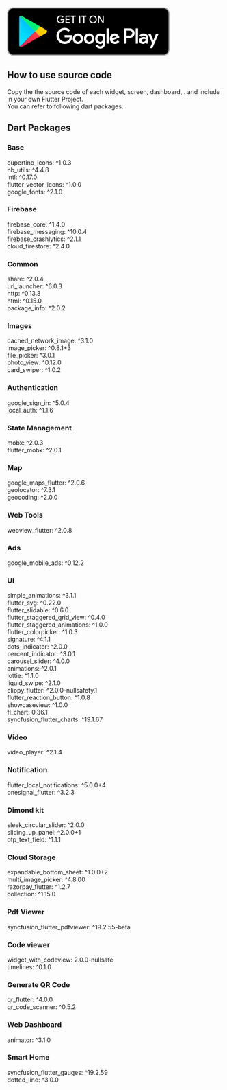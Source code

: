 <div>
<a href="https://play.google.com/store/apps/details?id=vn.vstore.codeguide">
    <img width="380" height="114" src="images/gp.png" />
</a>
</div>
<h2>How to use source code</h2>
Copy the the source code of each widget, screen, dashboard,.. and include in your own Flutter Project.
<br />You can refer to following dart packages.
<h2>Dart Packages</h2>
<h3>Base</h3>
  cupertino_icons: ^1.0.3
  </br>nb_utils: ^4.4.8
  </br>intl: ^0.17.0
  </br>flutter_vector_icons: ^1.0.0
  </br>google_fonts: ^2.1.0

<h3>Firebase</h3>
  firebase_core: ^1.4.0
  </br>firebase_messaging: ^10.0.4
  </br>firebase_crashlytics: ^2.1.1
  </br>cloud_firestore: ^2.4.0

  <h3>Common</h3>
  share: ^2.0.4
  <br />url_launcher: ^6.0.3
  <br />http: ^0.13.3
  <br />html: ^0.15.0
  <br />package_info: ^2.0.2

  <h3>Images</h3>
  cached_network_image: ^3.1.0
  <br />image_picker: ^0.8.1+3
  <br />file_picker: ^3.0.1
  <br />photo_view: ^0.12.0
  <br />card_swiper: ^1.0.2

  <h3>Authentication</h3>
  google_sign_in: ^5.0.4
  <br />local_auth: ^1.1.6

  <h3>State Management</h3>
  mobx: ^2.0.3
  <br />flutter_mobx: ^2.0.1

  <h3>Map</h3>
  google_maps_flutter: ^2.0.6
  <br />geolocator: ^7.3.1
  <br />geocoding: ^2.0.0

  <h3>Web Tools</h3>
  webview_flutter: ^2.0.8

  <h3>Ads</h3>
  google_mobile_ads: ^0.12.2

  <h3>UI</h3>
  simple_animations: ^3.1.1
  <br />flutter_svg: ^0.22.0
  <br />flutter_slidable: ^0.6.0
  <br />flutter_staggered_grid_view: ^0.4.0
  <br />flutter_staggered_animations: ^1.0.0
  <br />flutter_colorpicker: ^1.0.3
  <br />signature: ^4.1.1
  <br />dots_indicator: ^2.0.0
  <br />percent_indicator: ^3.0.1
  <br />carousel_slider: ^4.0.0
  <br />animations: ^2.0.1
  <br />lottie: ^1.1.0
  <br />liquid_swipe: ^2.1.0
  <br />clippy_flutter: ^2.0.0-nullsafety.1
  <br />flutter_reaction_button: ^1.0.8
  <br />showcaseview: ^1.0.0
  <br />fl_chart: 0.36.1
  <br />syncfusion_flutter_charts: ^19.1.67

  <h3>Video</h3>
  video_player: ^2.1.4

  <h3>Notification</h3>
  flutter_local_notifications: ^5.0.0+4
  <br />onesignal_flutter: ^3.2.3

  <h3>Dimond kit</h3>
  sleek_circular_slider: ^2.0.0
  <br />sliding_up_panel: ^2.0.0+1
  <br />otp_text_field: ^1.1.1

  <h3>Cloud Storage</h3>
  expandable_bottom_sheet: ^1.0.0+2
  <br />multi_image_picker: ^4.8.00
  <br />razorpay_flutter: ^1.2.7
  <br />collection: ^1.15.0

  <h3>Pdf Viewer</h3>
  syncfusion_flutter_pdfviewer: ^19.2.55-beta

  <h3>Code viewer</h3>
  widget_with_codeview: 2.0.0-nullsafe
  <br />timelines: ^0.1.0

  <h3>Generate QR Code</h3>
  qr_flutter: ^4.0.0
  <br />qr_code_scanner: ^0.5.2

  <h3>Web Dashboard</h3>
  animator: ^3.1.0

  <h3>Smart Home</h3>
  syncfusion_flutter_gauges: ^19.2.59
  <br />dotted_line: ^3.0.0
